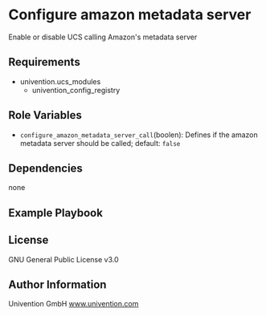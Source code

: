 
Configure amazon metadata server
================================

Enable or disable UCS calling Amazon's metadata server

Requirements
------------

- univention.ucs_modules
   - univention_config_registry

Role Variables
--------------

- `configure_amazon_metadata_server_call`(boolen): Defines if the amazon metadata server should be called; default: `false`

Dependencies
------------

none

Example Playbook
----------------


License
-------

GNU General Public License v3.0

Author Information
------------------

Univention GmbH
www.univention.com
